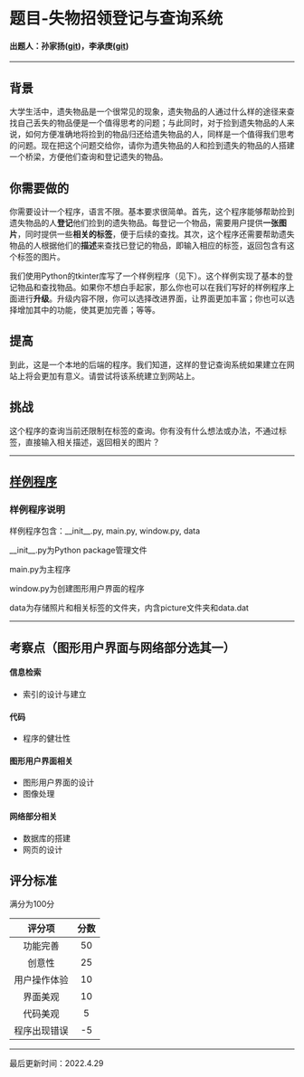 # 题目-失物招领登记与查询系统

#### 出题人：孙家扬([git](https://github.com/BlueberryOreo))，李承庚([git](https://github.com/lcg-wow))

------

## 背景

大学生活中，遗失物品是一个很常见的现象，遗失物品的人通过什么样的途径来查找自己丢失的物品便是一个值得思考的问题；与此同时，对于捡到遗失物品的人来说，如何方便准确地将捡到的物品归还给遗失物品的人，同样是一个值得我们思考的问题。现在把这个问题交给你，请你为遗失物品的人和捡到遗失的物品的人搭建一个桥梁，方便他们查询和登记遗失的物品。

## 你需要做的

你需要设计一个程序，语言不限。基本要求很简单。首先，这个程序能够帮助捡到遗失物品的人**登记**他们捡到的遗失物品。每登记一个物品，需要用户提供**一张图片**，同时提供一些**相关的标签**，便于后续的查找。其次，这个程序还需要帮助遗失物品的人根据他们的**描述**来查找已登记的物品，即输入相应的标签，返回包含有这个标签的图片。

我们使用Python的tkinter库写了一个样例程序（见下）。这个样例实现了基本的登记物品和查找物品。如果你不想白手起家，那么你也可以在我们写好的样例程序上面进行**升级**。升级内容不限，你可以选择改进界面，让界面更加丰富；你也可以选择增加其中的功能，使其更加完善；等等。

## 提高

到此，这是一个本地的后端的程序。我们知道，这样的登记查询系统如果建立在网站上将会更加有意义。请尝试将该系统建立到网站上。

## 挑战

这个程序的查询当前还限制在标签的查询。你有没有什么想法或办法，不通过标签，直接输入相关描述，返回相关的图片？

----

## [样例程序](https://github.com/BlueberryOreo/Simple-lost-and-found-management-system)

### 样例程序说明

样例程序包含：\_\_init\_\_.py, main.py, window.py, data

\_\_init\_\_.py为Python package管理文件

main.py为主程序

window.py为创建图形用户界面的程序

data为存储照片和相关标签的文件夹，内含picture文件夹和data.dat

----

## 考察点（图形用户界面与网络部分选其一）

#### 信息检索

* 索引的设计与建立

#### 代码

* 程序的健壮性

#### 图形用户界面相关

* 图形用户界面的设计
* 图像处理

#### 网络部分相关

* 数据库的搭建
* 网页的设计



## 评分标准

满分为100分

|    评分项    | 分数 |
| :----------: | :--: |
|   功能完善   |  50  |
|    创意性    |  25  |
| 用户操作体验 |  10  |
|   界面美观   |  10  |
|   代码美观   |  5   |
| 程序出现错误 |  -5  |


----

最后更新时间：2022.4.29

